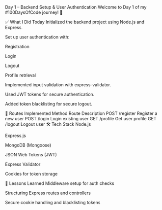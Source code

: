 Day 1 – Backend Setup & User Authentication
Welcome to Day 1 of my #100DaysOfCode journey! 🚀

✅ What I Did Today
Initialized the backend project using Node.js and Express.

Set up user authentication with:

Registration

Login

Logout

Profile retrieval

Implemented input validation with express-validator.

Used JWT tokens for secure authentication.

Added token blacklisting for secure logout.

🔐 Routes Implemented
Method	Route	Description
POST	/register	Register a new user
POST	/login	Login existing user
GET	/profile	Get user profile
GET	/logout	Logout user
🛠️ Tech Stack
Node.js

Express.js

MongoDB (Mongoose)

JSON Web Tokens (JWT)

Express Validator

Cookies for token storage

🧠 Lessons Learned
Middleware setup for auth checks

Structuring Express routes and controllers

Secure cookie handling and blacklisting tokens


